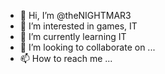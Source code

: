 - 👋 Hi, I’m @theNIGHTMAR3
- 👀 I’m interested in games, IT
- 🌱 I’m currently learning IT
- 💞️ I’m looking to collaborate on ...
- 📫 How to reach me ...

<!---
theNIGHTMAR3/theNIGHTMAR3 is a ✨ special ✨ repository because its `README.md` (this file) appears on your GitHub profile.
You can click the Preview link to take a look at your changes.
--->
